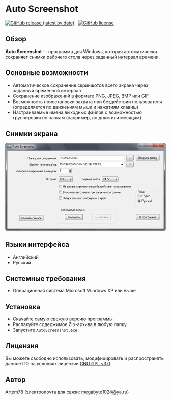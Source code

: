 Auto Screenshot
===============

[![GitHub release (latest by date)](https://img.shields.io/github/v/release/artem78/AutoScreenshot?style=plastic)](https://github.com/artem78/AutoScreenshot/releases/latest)&nbsp;&nbsp;&nbsp;[![GitHub license](https://img.shields.io/github/license/artem78/AutoScreenshot?style=plastic)](https://github.com/artem78/AutoScreenshot/blob/master/LICENSE.txt)

## Обзор
**Auto Screenshot** -- программа для Windows, которая автоматически сохраняет снимки рабочего стола через заданный интервал времени.

<!-- ToDo: Для чего оно надо? -->

## Основные возможности
* Автоматическое сохранение скриншотов всего экрана через заданный временной интервал
* Сохранение изображений в формате PNG, JPEG, BMP или GIF
* Возможность приостановки захвата при бездействии пользователя (определяется по движениям мыши и нажатиям клавиш) 
* Настраиваемые имена выходных файлов с возможностью группировки по папкам (например, по дням или месяцам)

## Снимки экрана
![](images/main_window_ru.png "Основное окно программы")

## Языки интерфейса
* Английский
* Русский

<!-- ToDo: Написать подробно про шаблоны имён -->

## Системные требования
* Операционная система Microsoft Windows XP или выше

## Установка
* [Скачайте](https://github.com/artem78/AutoScreenshot/releases/latest) самую свежую версию программы
* Распакуйте содержимое Zip-архива в любую папку
* Запустите `AutoScreenshot.exe`

## Лицензия
Вы можете свободно использовать, модифицировать и распространять данное ПО на условиях лицензии [GNU GPL v3.0](https://github.com/artem78/AutoScreenshot/blob/master/LICENSE.txt).

## Автор
Artem78 (электропочта для связи: [megabyte1024@ya.ru](mailto:megabyte1024@ya.ru?subject=AutoScreenshot))